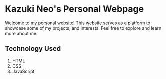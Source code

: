 # Kazuki Neo's Personal Webpage

Welcome to my personal website! This website serves as a platform to showcase some of my projects, and interests. Feel free to explore and learn more about me.

## Technology Used
1) HTML
2) CSS
3) JavaScript
